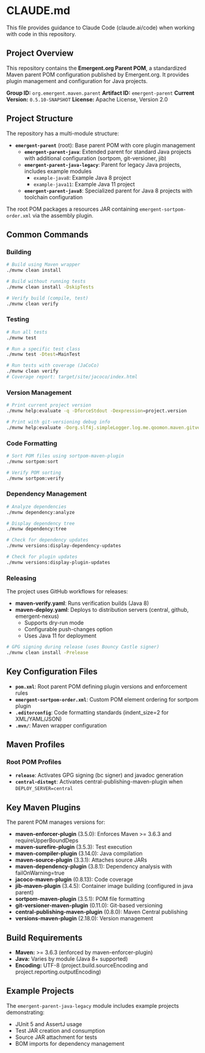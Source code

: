# CLAUDE.md

This file provides guidance to Claude Code (claude.ai/code) when working with code in this repository.

## Project Overview

This repository contains the **Emergent.org Parent POM**, a standardized Maven parent POM configuration published by Emergent.org. It provides plugin management and configuration for Java projects.

**Group ID:** `org.emergent.maven.parent`
**Artifact ID:** `emergent-parent`
**Current Version:** `0.5.10-SNAPSHOT`
**License:** Apache License, Version 2.0

## Project Structure

The repository has a multi-module structure:

- **`emergent-parent`** (root): Base parent POM with core plugin management
  - **`emergent-parent-java`**: Extended parent for standard Java projects with additional configuration (sortpom, git-versioner, jib)
  - **`emergent-parent-java-legacy`**: Parent for legacy Java projects, includes example modules
    - `example-java8`: Example Java 8 project
    - `example-java11`: Example Java 11 project
  - **`emergent-parent-java8`**: Specialized parent for Java 8 projects with toolchain configuration

The root POM packages a resources JAR containing `emergent-sortpom-order.xml` via the assembly plugin.

## Common Commands

### Building

```bash
# Build using Maven wrapper
./mvnw clean install

# Build without running tests
./mvnw clean install -DskipTests

# Verify build (compile, test)
./mvnw clean verify
```

### Testing

```bash
# Run all tests
./mvnw test

# Run a specific test class
./mvnw test -Dtest=MainTest

# Run tests with coverage (JaCoCo)
./mvnw clean verify
# Coverage report: target/site/jacoco/index.html
```

### Version Management

```bash
# Print current project version
./mvnw help:evaluate -q -DforceStdout -Dexpression=project.version

# Print with git-versioning debug info
./mvnw help:evaluate -Dorg.slf4j.simpleLogger.log.me.qoomon.maven.gitversioning=debug -Dexpression=project.version
```

### Code Formatting

```bash
# Sort POM files using sortpom-maven-plugin
./mvnw sortpom:sort

# Verify POM sorting
./mvnw sortpom:verify
```

### Dependency Management

```bash
# Analyze dependencies
./mvnw dependency:analyze

# Display dependency tree
./mvnw dependency:tree

# Check for dependency updates
./mvnw versions:display-dependency-updates

# Check for plugin updates
./mvnw versions:display-plugin-updates
```

### Releasing

The project uses GitHub workflows for releases:

- **maven-verify.yaml**: Runs verification builds (Java 8)
- **maven-deploy.yaml**: Deploys to distribution servers (central, github, emergent-nexus)
  - Supports dry-run mode
  - Configurable push-changes option
  - Uses Java 11 for deployment

```bash
# GPG signing during release (uses Bouncy Castle signer)
./mvnw clean install -Prelease
```

## Key Configuration Files

- **`pom.xml`**: Root parent POM defining plugin versions and enforcement rules
- **`emergent-sortpom-order.xml`**: Custom POM element ordering for sortpom plugin
- **`.editorconfig`**: Code formatting standards (indent_size=2 for XML/YAML/JSON)
- **`.mvn/`**: Maven wrapper configuration

## Maven Profiles

### Root POM Profiles

- **`release`**: Activates GPG signing (bc signer) and javadoc generation
- **`central-distmgt`**: Activates central-publishing-maven-plugin when `DEPLOY_SERVER=central`

## Key Maven Plugins

The parent POM manages versions for:

- **maven-enforcer-plugin** (3.5.0): Enforces Maven >= 3.6.3 and requireUpperBoundDeps
- **maven-surefire-plugin** (3.5.3): Test execution
- **maven-compiler-plugin** (3.14.0): Java compilation
- **maven-source-plugin** (3.3.1): Attaches source JARs
- **maven-dependency-plugin** (3.8.1): Dependency analysis with failOnWarning=true
- **jacoco-maven-plugin** (0.8.13): Code coverage
- **jib-maven-plugin** (3.4.5): Container image building (configured in java parent)
- **sortpom-maven-plugin** (3.5.1): POM file formatting
- **git-versioner-maven-plugin** (0.11.0): Git-based versioning
- **central-publishing-maven-plugin** (0.8.0): Maven Central publishing
- **versions-maven-plugin** (2.18.0): Version management

## Build Requirements

- **Maven:** >= 3.6.3 (enforced by maven-enforcer-plugin)
- **Java:** Varies by module (Java 8+ supported)
- **Encoding:** UTF-8 (project.build.sourceEncoding and project.reporting.outputEncoding)

## Example Projects

The `emergent-parent-java-legacy` module includes example projects demonstrating:
- JUnit 5 and AssertJ usage
- Test JAR creation and consumption
- Source JAR attachment for tests
- BOM imports for dependency management